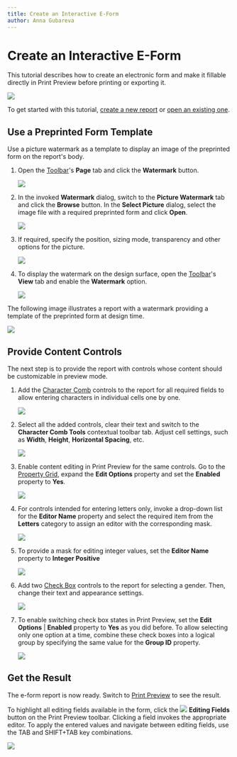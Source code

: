 ```yaml
---
title: Create an Interactive E-Form
author: Anna Gubareva
---
```

# Create an Interactive E-Form

This tutorial describes how to create an electronic form and make it fillable directly in Print Preview before printing or exporting it.

![](../../../../images/eurd-win-eform-result.png)

To get started with this tutorial, [create a new report](../add-new-reports.md) or [open an existing one](../open-reports.md).

## <a name="preprintedform"></a>Use a Preprinted Form Template
Use a picture watermark as a template to display an image of the preprinted form on the report's body.

1. Open the [Toolbar](../report-designer-tools/toolbar.md)'s **Page** tab and click the **Watermark** button.
	
	![](../../../../images/eurd-win-eform-toolbar-page-watermark-button.png)

2. In the invoked **Watermark** dialog, switch to the **Picture Watermark** tab and click the **Browse** button. In the **Select Picture** dialog, select the image file with a required preprinted form and click **Open**.
	
	![](../../../../images/eurd-win-eform-watermark-dialog-select-picture.png)

3. If required, specify the position, sizing mode, transparency and other options for the picture.
	
	![](../../../../images/eurd-win-eform-watermark-dialog-picture-settings.png)

4. To display the watermark on the design surface, open the [Toolbar](../report-designer-tools/toolbar.md)'s **View** tab and enable the **Watermark** option.

	![](../../../../images/eurd-win-eform-toolbar-view-watermark-button.png)

The following image illustrates a report with a watermark providing a template of the preprinted form at design time.

![](../../../../images/eurd-win-eform-watermark-result.png)

## <a name="contentcontrols"></a>Provide Content Controls
The next step is to provide the report with controls whose content should be customizable in preview mode.

1. Add the [Character Comb](../use-report-elements/use-basic-report-controls/character-comb.md) controls to the report for all required fields to allow entering characters in individual cells one by one.
		
	![](../../../../images/eurd-win-eform-drop-character-combs.png)

2. Select all the added controls, clear their text and switch to the **Character Comb Tools** contextual toolbar tab. Adjust cell settings, such as **Width**, **Height**, **Horizontal Spacing**, etc.
	
	![](../../../../images/eurd-win-eform-character-combs-settings.png)

3. Enable content editing in Print Preview for the same controls. Go to the [Property Grid](../report-designer-tools/ui-panels/property-grid.md), expand the **Edit Options** property and set the **Enabled** property to **Yes**.
	
	![](../../../../images/eurd-win-eform-character-combs-edit-options.png)

4. For controls intended for entering letters only, invoke a drop-down list for the **Editor Name** property and select the required item from the **Letters** category to assign an editor with the corresponding mask.
	
	![](../../../../images/eurd-win-eform-character-combs-letters-editor.png)

5. To provide a mask for editing integer values, set the **Editor Name** property to **Integer Positive**
	
	![](../../../../images/eurd-win-eform-character-combs-integer-editor.png)

6. Add two [Check Box](../use-report-elements/use-basic-report-controls/check-box.md) controls to the report for selecting a gender. Then, change their text and appearance settings.
	
	![](../../../../images/eurd-win-eform-drop-check-boxes.png)

7. To enable switching check box states in Print Preview, set the **Edit Options** | **Enabled** property to **Yes** as you did before. To allow selecting only one option at a time, combine these check boxes into a logical group by specifying the same value for the **Group ID** property.
	
	![](../../../../images/eurd-win-eform-check-boxes-group-id.png)

## <a name="result"></a>Get the Result
The e-form report is now ready. Switch to [Print Preview](../preview-print-and-export-reports.md) to see the result.

To highlight all editing fields available in the form, click the ![](../../../../images/eurd-win-eform-editing-fields-button.png) **Editing Fields** button on the Print Preview toolbar. Clicking a field invokes the appropriate editor. To apply the entered values and navigate between editing fields, use the TAB and SHIFT+TAB key combinations.

![](../../../../images/eurd-win-eform-result.png)